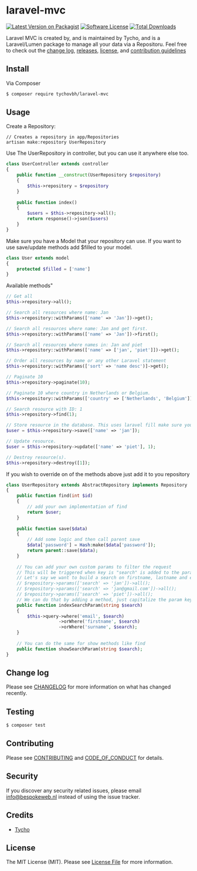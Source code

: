 # laravel-mvc

[![Latest Version on Packagist][ico-version]][link-packagist]
[![Software License][ico-license]](LICENSE.md)
[![Total Downloads][ico-downloads]][link-downloads]

Laravel MVC is created by, and is maintained by Tycho, and is a Laravel/Lumen package to manage all your data via a Repositoru. Feel free to check out the [change log](CHANGELOG.md), [releases](https://github.com/tychovbh/laravel-mvc/releases), [license](LICENSE.md), and [contribution guidelines](CONTRIBUTING.md)

## Install

Via Composer

``` bash
$ composer require tychovbh/laravel-mvc
```

## Usage

Create a Repository:
```
// Creates a repository in app/Repositories
artisan make:repository UserRepository
```

Use The UserRepository in controller, but you can use it anywhere else too.
``` php
class UserController extends controller
{
    public function __construct(UserRepository $repository)
    {
        $this->repository = $repository
    }
    
    public function index()
    {
        $users = $this->repository->all();
        return response()->json($users)
    }
}
```

Make sure you have a Model that your repository can use. If you want to use save/update methods add $filled to your model.
```php
class User extends model
{
    protected $filled = ['name']
}
```

Available methods"
```php
// Get all
$this->repository->all();

// Search all resources where name: Jan
$this->repository::withParams(['name' => 'Jan'])->get();

// Search all resources where name: Jan and get first.
$this->repository::withParams(['name' => 'Jan'])->first();

// Search all resources where names in: Jan and piet
$this->repository::withParams(['name' => ['jan', 'piet']])->get();

// Order all resources by name or any other Laravel statement
$this->repository::withParams(['sort' => 'name desc')]->get();

// Paginate 10
$this->repository->paginate(10);

// Paginate 10 where country in Netherlands or Belgium.
$this->repository::withParams(['country' => ['Netherlands', 'Belgium']])->paginate(4);

// Search resource with ID: 1
$this->repository->find(1);

// Store resource in the database. This uses laravel fill make sure you add protected $filled = ['name'] to your User model.
$user = $this->repository->save(['name' => 'jan']);

// Update resource.
$user = $this->repository->update(['name' => 'piet'], 1);

// Destroy resource(s).
$this->repository->destroy([1]);
```

If you wish to override on of the methods above just add it to you repository
```php
class UserRepository extends AbstractRepository implements Repository
{
    public function find(int $id)
    {
        // add your own implementation of find
        return $user;
    }
    
    public function save($data)
    {
        // Add some logic and then call parent save
        $data['password'] = Hash:make($data['password']);
        return parent::save($data);
    }
    
    // You can add your own custom params to filter the request
    // This will be triggered when key is "search" is added to the params:
    // Let's say we want to build a search on firstname, lastname and email:
    // $repository->params(['search' => 'jan'])->all();
    // $repository->params(['search' => 'jan@gmail.com'])->all();
    // $repository->params(['search' => 'piet'])->all();
    // We can do that by adding a method, just capitalize the param key and add index{key}Param to the method name.
    public function indexSearchParam(string $search)
    {
        $this->query->where('email', $search)
                    ->orWhere('firstname', $search)
                    ->orWhere('surname', $search);    
    }
    
    // You can do the same for show methods like find
    public function showSearchParam(string $search);
}

```

## Change log

Please see [CHANGELOG](CHANGELOG.md) for more information on what has changed recently.

## Testing

``` bash
$ composer test
```

## Contributing

Please see [CONTRIBUTING](CONTRIBUTING.md) and [CODE_OF_CONDUCT](CODE_OF_CONDUCT.md) for details.

## Security

If you discover any security related issues, please email info@bespokeweb.nl instead of using the issue tracker.

## Credits

- [Tycho][link-author]

## License

The MIT License (MIT). Please see [License File](LICENSE.md) for more information.

[ico-version]: https://img.shields.io/packagist/v/tychovbh/laravel-mvc.svg?style=flat-square
[ico-license]: https://img.shields.io/badge/license-MIT-brightgreen.svg?style=flat-square
[ico-travis]: https://img.shields.io/travis/tychovbh/laravel-mvc/master.svg?style=flat-square
[ico-scrutinizer]: https://img.shields.io/scrutinizer/coverage/g/tychovbh/laravel-mvc.svg?style=flat-square
[ico-code-quality]: https://img.shields.io/scrutinizer/g/tychovbh/laravel-mvc.svg?style=flat-square
[ico-downloads]: https://img.shields.io/packagist/dt/tychovbh/laravel-mvc.svg?style=flat-square

[link-packagist]: https://packagist.org/packages/tychovbh/laravel-mvc
[link-travis]: https://travis-ci.org/tychovbh/laravel-mvc
[link-scrutinizer]: https://scrutinizer-ci.com/g/tychovbh/laravel-mvc/code-structure
[link-code-quality]: https://scrutinizer-ci.com/g/tychovbh/laravel-mvc
[link-downloads]: https://packagist.org/packages/tychovbh/laravel-mvc
[link-author]: https://github.com/tychovbh
[link-contributors]: ../../contributors
